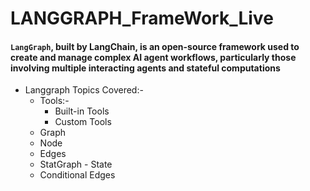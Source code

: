# LANGGRAPH_FrameWork_Live
#### `LangGraph`, built by LangChain, is an open-source framework used to create and manage complex AI agent workflows, particularly those involving multiple interacting agents and stateful computations
- Langgraph Topics Covered:-
    - Tools:- 
        - Built-in Tools
        - Custom Tools 
    - Graph
    - Node
    - Edges
    - StatGraph - State
    - Conditional Edges
